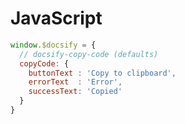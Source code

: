 # JavaScript


```javascript
window.$docsify = {
  // docsify-copy-code (defaults)
  copyCode: {
    buttonText : 'Copy to clipboard',
    errorText  : 'Error',
    successText: 'Copied'
  }
}
```